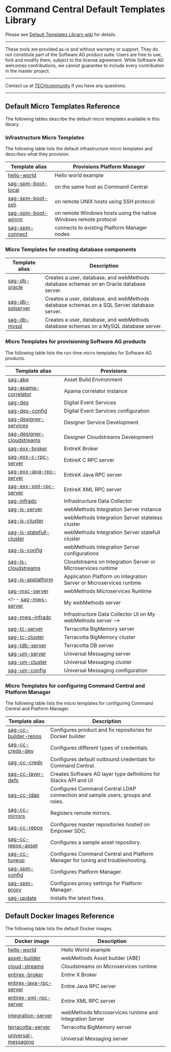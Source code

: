 <!-- Copyright 2013 - 2018 Software AG, Darmstadt, Germany and/or its licensors

   SPDX-License-Identifier: Apache-2.0

    Licensed under the Apache License, Version 2.0 (the "License");
    you may not use this file except in compliance with the License.
    You may obtain a copy of the License at

        http://www.apache.org/licenses/LICENSE-2.0

    Unless required by applicable law or agreed to in writing, software
    distributed under the License is distributed on an "AS IS" BASIS,
     WITHOUT WARRANTIES OR CONDITIONS OF ANY KIND, either express or implied.
     See the License for the specific language governing permissions and

     limitations under the License.                                                  

-->

# Command Central Default Templates Library

Please see [Default Templates Library wiki](https://github.com/SoftwareAG/sagdevops-templates/wiki) for details.

______________________
These tools are provided as-is and without warranty or support. They do not constitute part of the Software AG product suite. Users are free to use, fork and modify them, subject to the license agreement. While Software AG welcomes contributions, we cannot guarantee to include every contribution in the master project.
______________________

Contact us at [TECHcommunity](mailto:technologycommunity@softwareag.com?subject=Github/SoftwareAG) if you have any questions.
______________________

## Default Micro Templates Reference

The following tables describe the default micro templates available in this library.

### Infrastructure Micro Templates

The following table lists the default infrastructure micro templates and describes what they provision.

Template alias | Provisions Platform Manager
-------------------------|--------------------------------
[hello-world](templates/hello-world) | Hello world example
[sag-spm-boot-local](templates/sag-spm-boot-local) | on the same host as Command Central
[sag-spm-boot-ssh](templates/sag-spm-boot-ssh) | on remote UNIX hosts using SSH protocol
[sag-spm-boot-winrm](templates/sag-spm-boot-winrm) | on remote Windows hosts using the native Windows remote protocol
[sag-spm-connect](templates/sag-spm-connect) | connects to existing Platform Manager nodes

### Micro Templates for creating database components

Template alias | Description
-------------------------|--------------------------------
[sag-db-oracle](templates/sag-db-oracle) | Creates a user, database, and webMethods database schemas on an Oracle database server.
[sag-db-sqlserver](templates/sag-db-sqlserver) | Creates a user, database, and webMethods database schemas on a SQL Server database server.
[sag-db-mysql](templates/sag-db-mysql) | Creates a user, database, and webMethods database schemas on a MySQL database server.

### Micro Templates for provisioning Software AG products

The following table lists the run-time micro templates for Software AG products.

Template alias | Provisions
-------------------------|--------------------------------
[sag-abe](templates/sag-abe) | Asset Build Environment
[sag-apama-correlator](templates/sag-apama-correlator) | Apama correlator instance
[sag-des](templates/sag-des) | Digital Event Services
[sag-des-config](templates/sag-des-config) | Digital Event Services configuration
[sag-designer-services](templates/sag-designer-services) | Designer Service Development
[sag-designer-cloudstreams](templates/sag-designer-services) | Designer Cloudstreams Development
[sag-exx-broker](templates/sag-exx-broker) | EntireX Broker
[sag-exx-c-rpc-server](templates/sag-exx-c-rpc-server) | EntireX C RPC server
[sag-exx-java-rpc-server](templates/sag-exx-java-rpc-server) | EntireX Java RPC server
[sag-exx-xml-rpc-server](templates/sag-exx-xml-rpc-server) | EntireX XML RPC server
[sag-infradc](templates/sag-infradc) | Infrastructure Data Collector
[sag-is-server](templates/sag-is-server) | webMethods Integration Server instance
[sag-is-cluster](templates/sag-is-cluster) | webMethods Integration Server stateless cluster
[sag-is-statefull-cluster](templates/sag-is-statefull-cluster) | webMethods Integration Server statefull cluster
[sag-is-config](templates/sag-is-config) | webMethods Integration Server configurations
[sag-is-cloudstreams](templates/sag-is-applatform) | Cloudstreams on Integration Server or Microservices runtime
[sag-is-applatform](templates/sag-is-applatform) | Application Platform on Integration Server or Microservices runtime
[sag-msc-server](templates/sag-msc-server) | webMethods Microservices Runtime
<!-- [sag-mws-server](templates/sag-mws-server) | My webMethods server
[sag-mws-infradc](templates/sag-mws-server) | Infrastructure Data Collector UI on My webMethods server -->
[sag-tc-server](templates/sag-tc-server) | Terracotta BigMemory server
[sag-tc-cluster](templates/sag-tc-cluster) | Terracotta BigMemory cluster
[sag-tdb-server](templates/sag-tdb-server) | Terracotta DB server
[sag-um-server](templates/sag-um-server) | Universal Messaging server
[sag-um-cluster](templates/sag-um-cluster) | Universal Messaging cluster
[sag-um-config](templates/sag-um-config) | Universal Messaging configuration

### Micro Templates for configuring Command Central and Platform Manager

The following table lists the micro templates for configuring Command Central and Platform Manager.

Template alias | Description
-------------------------|--------------------------------
[sag-cc-builder-repos](templates/sag-cc-builder-dev) | Configures product and fix repositories for Docker builder
[sag-cc-creds-dev](templates/sag-cc-creds-dev) | Configures different types of credentials.
[sag-cc-creds](templates/sag-cc-creds) | Configures default outbound credentials for Command Central.
[sag-cc-layer-defs](templates/sag-cc-layer-defs) | Creates Software AG layer type definitions for Stacks API and UI
[sag-cc-ldap](templates/sag-spm-boot-local) | Configures Command Central LDAP connection and sample users, groups and roles.
[sag-cc-mirrors](templates/sag-cc-mirrors) | Registers remote mirrors.
[sag-cc-repos](templates/sag-cc-repos) | Configures master repositories hosted on Empower SDC.
[sag-cc-repos-asset](templates/sag-cc-repos-asset) | Configures a sample asset repository.
[sag-cc-tuneup](templates/sag-cc-tuneup) | Configures Command Central and Platform Manager for tuning and troubleshooting.
[sag-spm-config](templates/sag-spm-config) | Configures Platform Manager.
[sag-spm-proxy](templates/sag-spm-proxy) | Configures proxy settings for Platform Manager.
[sag-update](templates/sag-update) | Installs the latest fixes.

## Default Docker Images Reference

The following table lists the default Docker images.

Docker image | Description
-------------------------|--------------------------------
[hello-world](containers/hello-world) | Hello World example
[asset-builder](containers/asset-builder) | webMethods Asset builder (ABE)
[cloud-streams](containers/cloud-streams) | Cloudstreams on Microservices runtime
[entirex-broker](containers/entirex-broker) | Entire X Broker
[entirex-java-rpc-server](containers/entirex-java-rpc-server) | Entire Java RPC server
[entirex-xml-rpc-server](containers/entirex-xml-rpc-server) | Entire XML RPC server
[integration-server](containers/integration-server) | webMethods Microservices runtime and Integration Server
[terracotta-server](containers/terracotta-server) | Terracotta BigMemory server
[universal-messaging](containers/universal-messages) | Universal Messaging server
